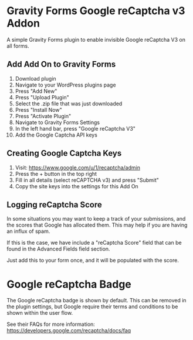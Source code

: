 # Gravity Forms Google reCaptcha v3 Addon

A simple Gravity Forms plugin to enable invisible Google reCaptcha V3 on all forms.

## Add Add On to Gravity Forms

1. Download plugin
2. Navigate to your WordPress plugins page
3. Press "Add New"
4. Press "Upload Plugin"
5. Select the .zip file that was just downloaded
6. Press "Install Now"
7. Press "Activate Plugin"
8. Navigate to Gravity Forms Settings
9. In the left hand bar, press "Google reCaptcha V3"
10. Add the Google Captcha API keys

## Creating Google Captcha Keys

1. Visit: https://www.google.com/u/1/recaptcha/admin
2. Press the + button in the top right
3. Fill in all details (select reCAPTCHA v3) and press "Submit"
4. Copy the site keys into the settings for this Add On

## Logging reCaptcha Score

In some situations you may want to keep a track of your submissions, and the scores that Google has allocated them. This may help if you are having an influx of spam.

If this is the case, we have include a "reCaptcha Score" field that can be found in the Advanced Fields field section.

Just add this to your form once, and it will be populated with the score.

# Google reCaptcha Badge

The Google reCaptcha badge is shown by default. This can be removed in the plugin settings, but Google require their terms and conditions to be shown within the user flow.

See their FAQs for more information: https://developers.google.com/recaptcha/docs/faq
